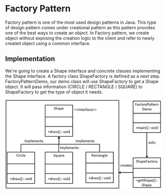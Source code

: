 # Factory Pattern
Factory pattern is one of the most used design patterns in Java. This type of design pattern comes under creational pattern as this pattern provides one of the best ways to create an object.
In Factory pattern, we create object without exposing the creation logic to the client and refer to newly created object using a common interface.

## Implementation
We're going to create a Shape interface and concrete classes implementing the Shape interface. A factory class ShapeFactory is defined as a next step.
FactoryPatternDemo, our demo class will use ShapeFactory to get a Shape object. It will pass information (CIRCLE / RECTANGLE / SQUARE) to ShapeFactory to get the type of object it needs.

![UML Diagram](https://github.com/diegurrio/kitchen-sink/blob/main/kitchenSink/src/main/java/com/diego/kitchen/patterns/factory/factory_pattern_uml_diagram.jpg?raw=true)
